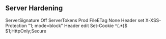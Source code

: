 ## Server Hardening
ServerSignature Off
ServerTokens Prod
FileETag None
Header set X-XSS-Protection "1; mode=block"
Header edit Set-Cookie ^(.*)$ $1;HttpOnly;Secure
